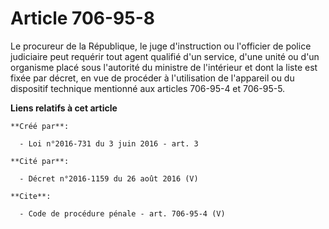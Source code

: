 # Article 706-95-8

Le procureur de la République, le juge d'instruction ou l'officier de police judiciaire peut requérir tout agent qualifié
d'un service, d'une unité ou d'un organisme placé sous l'autorité du ministre de l'intérieur et dont la liste est fixée par
décret, en vue de procéder à l'utilisation de l'appareil ou du dispositif technique mentionné aux articles 706-95-4 et
706-95-5.

**Liens relatifs à cet article**

	**Créé par**:

	  - Loi n°2016-731 du 3 juin 2016 - art. 3

	**Cité par**:

	  - Décret n°2016-1159 du 26 août 2016 (V)

	**Cite**:

	  - Code de procédure pénale - art. 706-95-4 (V)
